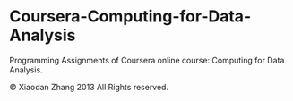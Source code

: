 Coursera-Computing-for-Data-Analysis
====================================

Programming Assignments of Coursera online course: Computing for Data Analysis.

© Xiaodan Zhang 2013 All Rights reserved.
